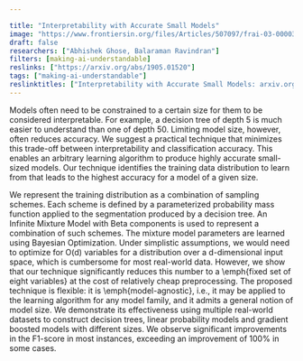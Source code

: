 ```yaml
---

title: "Interpretability with Accurate Small Models"
image: "https://www.frontiersin.org/files/Articles/507097/frai-03-00003-HTML/image_m/frai-03-00003-g001.jpg"
draft: false
researchers: ["Abhishek Ghose, Balaraman Ravindran"]
filters: [making-ai-understandable]
reslinks: ["https://arxiv.org/abs/1905.01520"]
tags: ["making-ai-understandable"]
reslinktitles: ["Interpretability with Accurate Small Models: arxiv.org"]
---
```


Models often need to be constrained to a certain size for them to be considered interpretable. For example, a decision tree of depth 5 is much easier to understand than one of depth 50. Limiting model size, however, often reduces accuracy. We suggest a practical technique that minimizes this trade-off between interpretability and classification accuracy. This enables an arbitrary learning algorithm to produce highly accurate small-sized models. Our technique identifies the training data distribution to learn from that leads to the highest accuracy for a model of a given size.

We represent the training distribution as a combination of sampling schemes. Each scheme is defined by a parameterized probability mass function applied to the segmentation produced by a decision tree. An Infinite Mixture Model with Beta components is used to represent a combination of such schemes. The mixture model parameters are learned using Bayesian Optimization. Under simplistic assumptions, we would need to optimize for O(d) variables for a distribution over a d-dimensional input space, which is cumbersome for most real-world data. However, we show that our technique significantly reduces this number to a \emph{fixed set of eight variables} at the cost of relatively cheap preprocessing. The proposed technique is flexible: it is \emph{model-agnostic}, i.e., it may be applied to the learning algorithm for any model family, and it admits a general notion of model size. We demonstrate its effectiveness using multiple real-world datasets to construct decision trees, linear probability models and gradient boosted models with different sizes. We observe significant improvements in the F1-score in most instances, exceeding an improvement of 100% in some cases. 